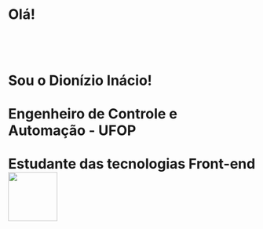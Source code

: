 <h1>Olá!<h1/><br>

Sou o Dionízio Inácio!<br>
<br>
Engenheiro de Controle e Automação - UFOP<br> 
<br>
Estudante das tecnologias Front-end <br><img src="https://alonza.com.br/wp-content/uploads/2021/07/linguagens-front-end.png" width=100px/><br> 









